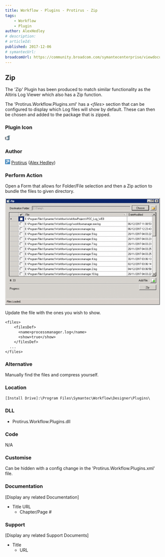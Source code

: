 ```yaml
---
title: Workflow - Plugins - Protirus - Zip
tags:
    - Workflow
    - Plugin
author: AlexHedley
# description: 
# articleId: 
published: 2017-12-06
# symantecUrl:
broadcomUrl: https://community.broadcom.com/symantecenterprise/viewdocument/workflow-plugins-protirus-zip?CommunityKey=04ead5e9-3643-4118-b853-afa5a58710c6&tab=librarydocuments
---
```


## Zip
  
The 'Zip' Plugin has been produced to match similar functionality as the Altiris Log Viewer which also has a Zip function.
  
The 'Protirus.Workflow.Plugins.xml' has a *&lt;files&gt;* section that can be configured to display which Log files will show by default. These can then be chosen and added to the package that is zipped.

### Plugin Icon
  
![Zip](images\Zip.png)

### Author
  
![Protirus_0](images\Protirus_0.png) [Protirus](https://www.protirus.com) ([Alex Hedley](https://www.symantec.com/connect/user/alexhedley))

### Perform Action
  
Open a Form that allows for Folder/File selection and then a Zip action to bundle the files to given directory.
  
![Workflow Plugins Zip](images\Workflow-Plugins-Zip.png)
  
Update the file with the ones you wish to show.

    <files>
        <filesDef>
          <name>processmanager.log</name>
          <show>true</show>
        </filesDef>
      ...
    </files>

### Alternative
  
Manually find the files and compress yourself.

### Location

    [Install Drive]:\Program Files\Symantec\Workflow\Designer\Plugins\

### DLL
  
- Protirus.Workflow.Plugins.dll

### Code
  
N/A

### Customise
  
Can be hidden with a config change in the 'Protirus.Workflow.Plugins.xml' file.

### Documentation
  
[Display any related Documentation]

- Title URL
    - Chapter/Page #

### Support
  
[Display any related Support Documents]

- Title
    - URL
